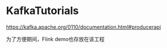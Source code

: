 # KafkaTutorials

https://kafka.apache.org/0110/documentation.html#producerapi

为了方便期间，Flink demo也存放在该工程